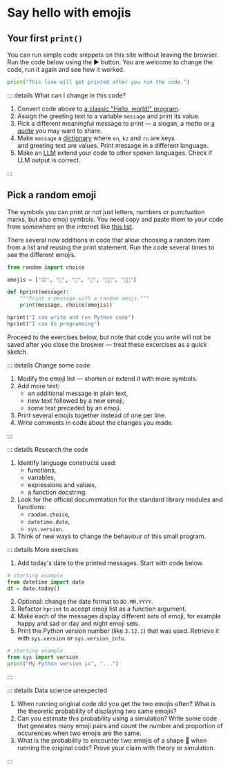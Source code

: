 # Say hello with emojis

## Your first `print()`

You can run simple code snippets on this site without leaving the browser. 
Run the code below using the :arrow_forward: button. 
You are welcome to change the code, run it again and see how it worked. 

```python
print("This line will get printed after you run the code.")

```

<Editor id="i-hprint" />

::: details What can I change in this code?

1. Convert code above to [a classic "Hello, world!" program](https://en.wikipedia.org/wiki/%22Hello,_World!%22_program).  
2. Assign the greeting text to a variable `message` and print its value.
3. Pick a different meaningful message to print — a slogan, a motto or
   [a quote](https://www.cs.yale.edu/homes/perlis-alan/quotes.html)
   you may want to share. 
4. Make `message` a [dictionary](https://docs.python.org/3/tutorial/datastructures.html#dictionaries) where `en`, `kz` and `ru` are keys   
   and greeting text are values. Print message in a different language.
5. Make an [LLM]() extend your code to other spoken languages. Check if LLM
   output is correct.  

:::

## Pick a random emoji

The symbols you can print or not just letters, numbers or punctuation
marks, but also emoji symbols. You need copy and paste them to 
your code from somewhere on the internet like
[this list](https://unicode.org/emoji/charts/full-emoji-list.html).

There several new additions in code that allow 
choosing a random item from a list and reusing the print statement.
Run the code several times to see the different emojis.

```python
from random import choice

emojis = ["😊", "🎈", "🌟", "🐍", "👩‍💻", "👨‍💻"]

def hprint(message):    
    """Print a message with a random emoji."""
    print(message, choice(emojis))

hprint("I can write and run Python code")
hprint("I can do programming")
```

<Editor id="i-hprint" />


Proceed to the exercises below, but note that code you write will not be saved
after you close the broswer — treat these excercises as a quick sketch.

::: details Change some code

1. Modify the emoji list — shorten or extend it with more symbols. 
2. Add more text:
   - an additional message in plain text,
   - new text followed by a new emoji,
   - some text preceded by an emoji.
3. Print several emojis together instead of one per line.
4. Write comments in code about the changes you made.

:::

::: details Research the code

1. Identify language constructs used:
   - functions,
   - variables,
   - expressions and values,
   - a function docstring.
2. Look for the official documentation for the standard library modules and functions:
   - `random.choice`,
   - `datetime.date`,
   - `sys.version`.
3. Think of new ways to change the behaviour of this small program.

::: details More exercises

1. Add today's date to the printed messages. Start with code below.

```python 
# starting example
from datetime import date
dt = date.today()
```

2. Optional: change the date format to `DD.MM.YYYY`.
3. Refactor `hprint` to accept emoji list as a function argument.
4. Make each of the messages display different sets of emoji,
   for example happy and sad or day and night emoji sets.
5. Print the Python version number (like `3.12.1`)
   that was used. Retrieve it with `sys.version` or `sys.version_info`. 
```python
# starting example
from sys import version
print("My Python version is", "...")
```
:::

::: details Data science unexpected

1. When running original code did you get the two emojis often?
   What is the theoretic probability of displaying two same emojis?
2. Can you estimate this probability using a simulation?
   Write some code that geneates many emoji pairs
   and count the number and proportion of occurences
   when two emojis are the same.
3. What is the probability to encounter two emojis of a shape 🎈
   when running the original code? 
   Prove your claim with theory or simulation.

:::
